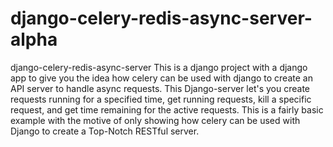 # django-celery-redis-async-server-alpha
django-celery-redis-async-server  This is a django project with a django app to give you the idea how celery can be used with django to create an API server to handle async requests. This Django-server let's you create requests running for a specified time, get running requests, kill a specific request, and get time remaining for the active requests. This is a fairly basic example with the motive of only showing how celery can be used with Django to create a Top-Notch RESTful server.

